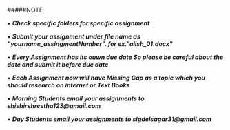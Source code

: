 #####NOTE

• ___Check specific folders for specific assignment___

• ___Submit your assignment under file name as "yourname_assingmentNumber". for ex."alish_01.docx"___

• ___Every Assignment has its ouwn due date So please be careful about the date and submit it before due date___

• ___Each Assignment now will have Missing Gap as a topic which you should research on internet or Text Books___

• ___Morning Students email your assignments to shishirshrestha123@gmail.com___

• ___Day Students email your assignments to sigdelsagar31@gmail.com___

